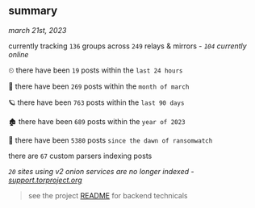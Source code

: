 
## summary
_march 21st, 2023_

currently tracking `136` groups across `249` relays & mirrors - _`104` currently online_

⏲ there have been `19` posts within the `last 24 hours`

🦈 there have been `269` posts within the `month of march`

🪐 there have been `763` posts within the `last 90 days`

🏚 there have been `689` posts within the `year of 2023`

🦕 there have been `5380` posts `since the dawn of ransomwatch`

there are `67` custom parsers indexing posts

_`20` sites using v2 onion services are no longer indexed - [support.torproject.org](https://support.torproject.org/onionservices/v2-deprecation/)_

> see the project [README](https://github.com/joshhighet/ransomwatch#ransomwatch--) for backend technicals
